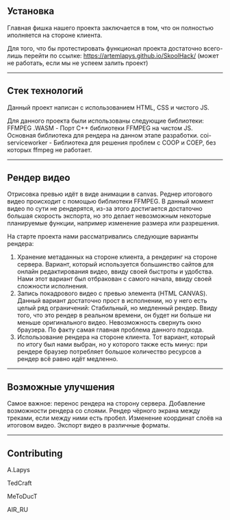 Установка
-----------------
Главная фишка нашего проекта заключается в том, что он полностью иполняется на стороне клиента.

Для того, что бы протестировать функционал проекта достаточно всего-лишь перейти по ссылке: https://artemlapys.github.io/SkoolHack/ (может не работать, если мы не успеем залить проект)

-----------------
Стек технологий
-----------------
Данный проект написан с использованием HTML, CSS и чистого JS.

Для данного проекта были использованы следующие библиотеки:
FFMPEG .WASM - Порт C++ библиотеки FFMPEG на чистом JS. Основная библиотека для рендера на данном этапе разработки.
coi-serviceworker - Библиотека для решения проблем с COOP и COEP, без которых ffmpeg не работает.

-----------------
Рендер видео
-----------------
Отрисовка превью идёт в виде анимации в canvas. 
Реднер итогового видео происходит с помощью библиотеки FFMPEG. В данный момент видео по сути не рендерятся, из-за этого достигается достаточно большая скорость экспорта, но это делает невозможным некоторые планируемые функции, например изменение размера или разрешения.

На старте проекта нами рассматривались следующие варианты рендера:
1. Хранение метаданных на стороне клиента, а рендеринг на стороне сервера.
Вариант, который используется большинство сайтов для онлайн редактирования видео, ввиду своей быстроты и удобства.
Нами этот вариант был отбракован с самого начала, ввиду своей сложности исполнения.
2. Запись покадрового видео с превью элемента (HTML CANVAS).
Данный вариант достаточно прост в исполнении, но у него есть целый ряд ограничений:
Стабильный, но медленный рендер. Ввиду того, что это рендер в реальном времени, он будет ни больше ни меньше оригинального видео.
Невозможность свернуть окно браузера. По факту самая главная проблема данного подхода.
3. Использование рендера на стороне клиента.
Тот вариант, который по итогу был нами выбран, но у которого также есть минус: при рендере браузер потребляет большое количество ресурсов а рендер всё равно идёт медленно.

-----------------
Возможные улучшения
-----------------
Самое важное: перенос рендера на сторону сервера.
Добавление возможности рендера со слоями.
Рендер чёрного экрана между треками, если между ними есть пробел.
Изменение координат слоёв на итоговом видео.
Экспорт видео в различные форматы.

-----------------
Contributing
-----------------
A.Lapys

TedCraft

MeToDucT

AIR_RU
